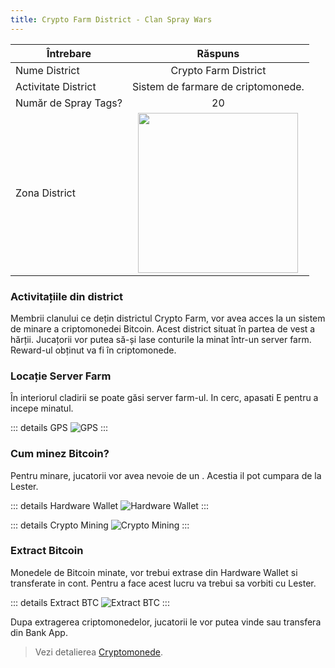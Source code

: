 ```yaml
---
title: Crypto Farm District - Clan Spray Wars
---
```


| Întrebare   | Răspuns |
| ----------- | :-----------: |
| Nume District | Crypto Farm District |
| Activitate District | Sistem de farmare de criptomonede. |
| Număr de Spray Tags? | 20 |
| Zona District | <Image src="https://i.imgur.com/2gZ0oML.png" width="256" label="Vestul hărții" /> |

###  Activitațiile din district

Membrii clanului ce dețin districtul Crypto Farm, vor avea acces la un sistem de minare a criptomonedei Bitcoin. Acest district situat în partea de vest a hărții. Jucațorii vor putea să-și lase conturile la minat într-un server farm. Reward-ul obținut va fi în criptomonede.

###  Locație Server Farm

În interiorul cladirii se poate găsi server farm-ul. In cerc, apasati E pentru a incepe minatul.

::: details GPS
  <Image src="/assets/images/clans/spray-wars/districts/crypto-farm/GPS.gif" alt="GPS" />
:::

### Cum minez Bitcoin?

Pentru minare, jucatorii vor avea nevoie de un <InventoryItem itemKey="hardware_wallet" width="64" />. Acestia il pot cumpara de la Lester.

::: details Hardware Wallet
  <Image src="/assets/images/clans/spray-wars/lester/hardware-wallet.gif" alt="Hardware Wallet" />
:::

::: details Crypto Mining
  <Image src="/assets/images/clans/spray-wars/districts/crypto-farm/bitcoin-mining.gif" alt="Crypto Mining" />
:::

###  Extract Bitcoin

Monedele de Bitcoin minate, vor trebui extrase din Hardware Wallet si transferate in cont. Pentru a face acest lucru va trebui sa vorbiti cu Lester.

::: details Extract BTC
  <Image src="/assets/images/clans/spray-wars/lester/extract-crypto.gif" alt="Extract BTC" />
:::

Dupa extragerea criptomonedelor, jucatorii le vor putea vinde sau transfera din Bank App.

> Vezi detalierea [Cryptomonede](../../../economy/crypto.md).

